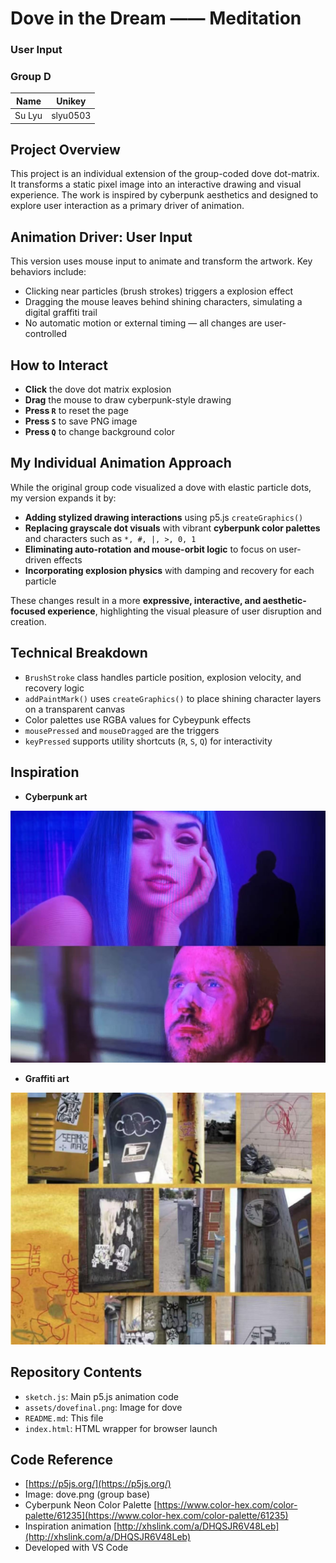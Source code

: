 # Dove in the Dream —— Meditation

### User Input
### Group D

| Name              | Unikey     |  
|-------------------|------------|  
| Su Lyu            | slyu0503   |


## Project Overview

This project is an individual extension of the group-coded dove dot-matrix. It transforms a static pixel image into an interactive drawing and visual experience. The work is inspired by cyberpunk aesthetics and designed to explore user interaction as a primary driver of animation.

## Animation Driver: User Input

This version uses mouse input to animate and transform the artwork. Key behaviors include:
- Clicking near particles (brush strokes) triggers a explosion effect
- Dragging the mouse leaves behind shining characters, simulating a digital graffiti trail
- No automatic motion or external timing — all changes are user-controlled

## How to Interact

- **Click** the dove dot matrix explosion
- **Drag** the mouse to draw cyberpunk-style drawing
- **Press `R`** to reset the page
- **Press `S`** to save PNG image
- **Press `Q`** to change background color

## My Individual Animation Approach

While the original group code visualized a dove with elastic particle dots, my version expands it by:
- **Adding stylized drawing interactions** using p5.js `createGraphics()`
- **Replacing grayscale dot visuals** with vibrant **cyberpunk color palettes** and characters such as `*, #, |, >, 0, 1`
- **Eliminating auto-rotation and mouse-orbit logic** to focus on user-driven effects
- **Incorporating explosion physics** with damping and recovery for each particle

These changes result in a more **expressive, interactive, and aesthetic-focused experience**, highlighting the visual pleasure of user disruption and creation.

## Technical Breakdown

- `BrushStroke` class handles particle position, explosion velocity, and recovery logic
- `addPaintMark()` uses `createGraphics()` to place shining character layers on a transparent canvas
- Color palettes use RGBA values for Cybeypunk effects
- `mousePressed` and `mouseDragged` are the triggers
- `keyPressed` supports utility shortcuts (`R`, `S`, `Q`) for interactivity

## Inspiration

- **Cyberpunk art**

![Blade Runner 2049 screenshot](<assets/blade runner.jpg>)

- **Graffiti art**

![Graffiti art](assets/graffiti.jpg)

## Repository Contents

- `sketch.js`: Main p5.js animation code
- `assets/dovefinal.png`: Image for dove
- `README.md`: This file
- `index.html`: HTML wrapper for browser launch

## Code Reference

- [https://p5js.org/](https://p5js.org/)
- Image: dove.png (group base)
- Cyberpunk Neon Color Palette [https://www.color-hex.com/color-palette/61235](https://www.color-hex.com/color-palette/61235)
- Inspiration animation [http://xhslink.com/a/DHQSJR6V48Leb](http://xhslink.com/a/DHQSJR6V48Leb)
- Developed with VS Code